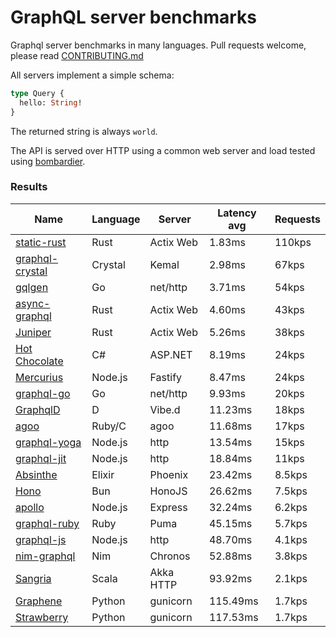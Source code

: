 <!-- README.md is generated from README.ecr, do not edit -->

# GraphQL server benchmarks

Graphql server benchmarks in many languages. Pull requests welcome, please read [CONTRIBUTING.md](CONTRIBUTING.md)

All servers implement a simple schema:

```graphql
type Query {
  hello: String!
}
```

The returned string is always `world`.

The API is served over HTTP using a common web server and load tested using [bombardier](https://github.com/codesenberg/bombardier).

### Results

| Name                          | Language      | Server          | Latency avg      | Requests      |
| ----------------------------  | ------------- | --------------- | ---------------- | ------------- |
| [static-rust](https://actix.rs/) | Rust | Actix Web | 1.83ms | 110kps |
| [graphql-crystal](https://github.com/graphql-crystal/graphql) | Crystal | Kemal | 2.98ms | 67kps |
| [gqlgen](https://github.com/99designs/gqlgen) | Go | net/http | 3.71ms | 54kps |
| [async-graphql](https://github.com/async-graphql/async-graphql) | Rust | Actix Web | 4.60ms | 43kps |
| [Juniper](https://github.com/graphql-rust/juniper) | Rust | Actix Web | 5.26ms | 38kps |
| [Hot Chocolate](https://github.com/ChilliCream/hotchocolate) | C# | ASP.NET | 8.19ms | 24kps |
| [Mercurius](https://github.com/mercurius-js/mercurius) | Node.js | Fastify | 8.47ms | 24kps |
| [graphql-go](https://github.com/graphql-go/graphql) | Go | net/http | 9.93ms | 20kps |
| [GraphqlD](https://github.com/burner/graphqld) | D | Vibe.d | 11.23ms | 18kps |
| [agoo](https://github.com/ohler55/agoo) | Ruby/C | agoo | 11.68ms | 17kps |
| [graphql-yoga](https://github.com/dotansimha/graphql-yoga) | Node.js | http | 13.54ms | 15kps |
| [graphql-jit](https://github.com/zalando-incubator/graphql-jit) | Node.js | http | 18.84ms | 11kps |
| [Absinthe](https://github.com/absinthe-graphql/absinthe) | Elixir | Phoenix | 23.42ms | 8.5kps |
| [Hono](https://github.com/honojs/graphql-server) | Bun | HonoJS | 26.62ms | 7.5kps |
| [apollo](https://github.com/apollographql/apollo-server) | Node.js | Express | 32.24ms | 6.2kps |
| [graphql-ruby](https://github.com/rmosolgo/graphql-ruby) | Ruby | Puma | 45.15ms | 5.7kps |
| [graphql-js](https://github.com/graphql/graphql-js) | Node.js | http | 48.70ms | 4.1kps |
| [nim-graphql](https://github.com/status-im/nim-graphql) | Nim | Chronos | 52.88ms | 3.8kps |
| [Sangria](https://github.com/sangria-graphql/sangria) | Scala | Akka HTTP | 93.92ms | 2.1kps |
| [Graphene](https://github.com/graphql-python/graphene) | Python | gunicorn | 115.49ms | 1.7kps |
| [Strawberry](https://github.com/strawberry-graphql/strawberry) | Python | gunicorn | 117.53ms | 1.7kps |
